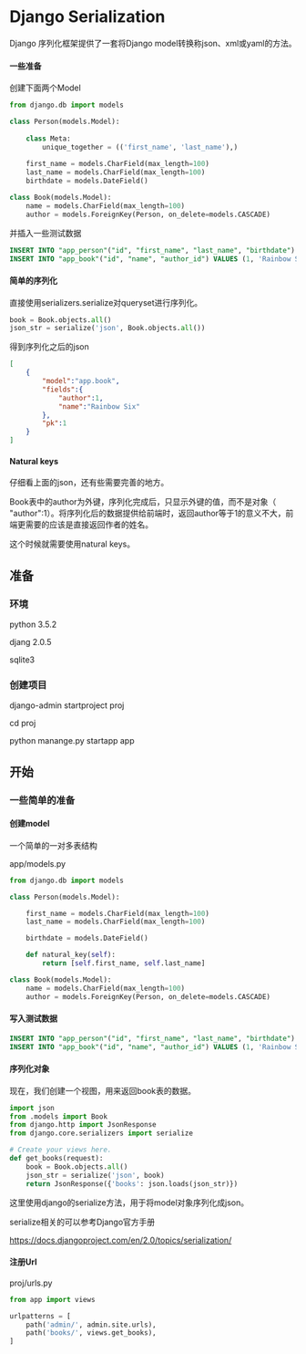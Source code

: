# Django Serialization

Django 序列化框架提供了一套将Django model转换称json、xml或yaml的方法。

#### 一些准备

创建下面两个Model

```python
from django.db import models

class Person(models.Model):
    
    class Meta:
        unique_together = (('first_name', 'last_name'),)
        
    first_name = models.CharField(max_length=100)
    last_name = models.CharField(max_length=100)
    birthdate = models.DateField()

class Book(models.Model):
    name = models.CharField(max_length=100)
    author = models.ForeignKey(Person, on_delete=models.CASCADE)
```

并插入一些测试数据

```sql
INSERT INTO "app_person"("id", "first_name", "last_name", "birthdate") VALUES ('1', 'Tom', 'Clancy', '1947/04/12');
INSERT INTO "app_book"("id", "name", "author_id") VALUES (1, 'Rainbow Six', 1);
```

#### 简单的序列化

直接使用serializers.serialize对queryset进行序列化。

```python
book = Book.objects.all()
json_str = serialize('json', Book.objects.all())
```

得到序列化之后的json

```json
[
    {
        "model":"app.book",
        "fields":{
            "author":1,
            "name":"Rainbow Six"
        },
        "pk":1
    }
]
```

#### Natural keys

仔细看上面的json，还有些需要完善的地方。

Book表中的author为外键，序列化完成后，只显示外键的值，而不是对象（ "author":1）。将序列化后的数据提供给前端时，返回author等于1的意义不大，前端更需要的应该是直接返回作者的姓名。

这个时候就需要使用natural keys。



## 准备

### 环境

python 3.5.2

djang 2.0.5

sqlite3

### 创建项目

django-admin startproject proj

cd proj

python manange.py startapp app

## 开始

### 一些简单的准备

#### 创建model

一个简单的一对多表结构

app/models.py

```python
from django.db import models

class Person(models.Model):

    first_name = models.CharField(max_length=100)
    last_name = models.CharField(max_length=100)

    birthdate = models.DateField()

    def natural_key(self):
        return [self.first_name, self.last_name]

class Book(models.Model):
    name = models.CharField(max_length=100)
    author = models.ForeignKey(Person, on_delete=models.CASCADE)
```

#### 写入测试数据

```sql
INSERT INTO "app_person"("id", "first_name", "last_name", "birthdate") VALUES ('1', 'Tom', 'Clancy', '1947/04/12');
INSERT INTO "app_book"("id", "name", "author_id") VALUES (1, 'Rainbow Six', 1);
```

#### 序列化对象

现在，我们创建一个视图，用来返回book表的数据。

```python
import json
from .models import Book
from django.http import JsonResponse
from django.core.serializers import serialize

# Create your views here.
def get_books(request):
    book = Book.objects.all()
    json_str = serialize('json', book)
    return JsonResponse({'books': json.loads(json_str)})
```

这里使用django的serialize方法，用于将model对象序列化成json。

serialize相关的可以参考Django官方手册

https://docs.djangoproject.com/en/2.0/topics/serialization/

#### 注册Url

proj/urls.py

```python
from app import views

urlpatterns = [
    path('admin/', admin.site.urls),
    path('books/', views.get_books),
]
```

